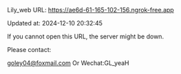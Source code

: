 Lily_web URL: https://ae6d-61-165-102-156.ngrok-free.app

Updated at: 2024-12-10 20:32:45

If you cannot open this URL, the server might be down.

Please contact: 

goley04@foxmail.com Or Wechat:GL_yeaH